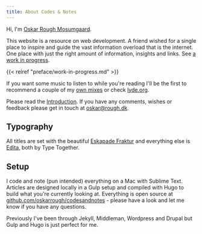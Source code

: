 ```yaml
---
title: About Codes & Notes
---
```


Hi, I'm [Oskar Rough Mosumgaard](http://oskarrough.com).

This website is a resource on web development. A friend wished for a single place to inspire and guide the vast information overload that is the internet. One place with just the right amount of information, insights and links. See [a work in progress](/preface/work-in-progress/).

{{< relref "preface/work-in-progress.md" >}}

If you want some music to listen to while you're reading I'll be the first to recommend a couple of my [own mixes](https://mixcloud.com/oskar) or check [lyde.org](http://lyde.org).

Please read the [Introduction](http://codesandnotes.com/introduction/). If you have any comments, wishes or feedback please get in touch at [oskar@rough.dk](http://mailto:oskar@rough.dk).

## Typography

All titles are set with the beautiful [Eskapade Fraktur](http://www.type-together.com/Eskapade) and everything else is [Edita](http://www.type-together.com/Edita), both by Type Together.

## Setup

I code and note (pun intended) everything on a Mac with Sublime Text. Articles are designed locally in a Gulp setup and compiled with Hugo to build what you're currently looking at. Everything is open source at [github.com/oskarrough/codesandnotes](https://github.com/oskarrough/codesandnotes) - please have a look and let me know if you have any questions.

Previously I've been through Jekyll, Middleman, Wordpress and Drupal but Gulp and Hugo is just perfect for me.
